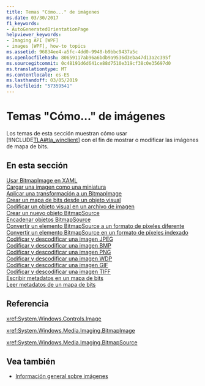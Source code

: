 ```yaml
---
title: Temas "Cómo..." de imágenes
ms.date: 03/30/2017
f1_keywords:
- AutoGeneratedOrientationPage
helpviewer_keywords:
- Imaging API [WPF]
- images [WPF], how-to topics
ms.assetid: 96834ee4-a5fc-4dd0-9948-b9bbc9437a5c
ms.openlocfilehash: 80659117ab96a6bdb9a9536d3eba47d13a2c395f
ms.sourcegitcommit: 0c48191d6d641ce88d7510e319cf38c0e35697d0
ms.translationtype: MT
ms.contentlocale: es-ES
ms.lasthandoff: 03/05/2019
ms.locfileid: "57359541"
---
```

# <a name="imaging-how-to-topics"></a>Temas "Cómo..." de imágenes
Los temas de esta sección muestran cómo usar [!INCLUDE[TLA#tla_winclient](../../../../includes/tlasharptla-winclient-md.md)] con el fin de mostrar o modificar las imágenes de mapa de bits.  
  
## <a name="in-this-section"></a>En esta sección  
 [Usar BitmapImage en XAML](how-to-use-a-bitmapimage.md)  
 [Cargar una imagen como una miniatura](how-to-load-an-image-as-a-thumbnail.md)  
 [Aplicar una transformación a un BitmapImage](how-to-apply-a-transform-to-a-bitmapimage.md)  
 [Crear un mapa de bits desde un objeto visual](how-to-create-a-bitmap-from-a-visual.md)  
 [Codificar un objeto visual en un archivo de imagen](how-to-encode-a-visual-to-an-image-file.md)  
 [Crear un nuevo objeto BitmapSource](how-to-create-a-new-bitmapsource.md)  
 [Encadenar objetos BitmapSource](how-to-chain-bitmapsource-objects-together.md)  
 [Convertir un elemento BitmapSource a un formato de píxeles diferente](how-to-convert-a-bitmapsource-to-a-different-pixelformat.md)  
 [Convertir un elemento BitmapSource en un formato de píxeles indexado](how-to-convert-a-bitmapsource-to-an-indexed-pixel-format.md)  
 [Codificar y descodificar una imagen JPEG](how-to-encode-and-decode-a-jpeg-image.md)  
 [Codificar y descodificar una imagen BMP](how-to-encode-and-decode-a-bmp-image.md)  
 [Codificar y descodificar una imagen PNG](how-to-encode-and-decode-a-png-image.md)  
 [Codificar y descodificar una imagen WDP](how-to-encode-and-decode-a-wdp-image.md)  
 [Codificar y descodificar una imagen GIF](how-to-encode-and-decode-a-gif-image.md)  
 [Codificar y descodificar una imagen TIFF](how-to-encode-and-decode-a-tiff-image.md)  
 [Escribir metadatos en un mapa de bits](how-to-write-metadata-to-a-bitmap.md)  
 [Leer metadatos de un mapa de bits](how-to-read-metadata-from-a-bitmap.md)  
  
## <a name="reference"></a>Referencia  
 <xref:System.Windows.Controls.Image>  
  
 <xref:System.Windows.Media.Imaging.BitmapImage>  
  
 <xref:System.Windows.Media.Imaging.BitmapSource>  
  
## <a name="see-also"></a>Vea también
- [Información general sobre imágenes](imaging-overview.md)
